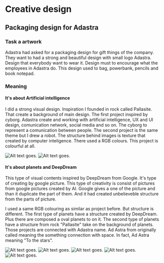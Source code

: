 # Creative design
## Packaging design for Adastra
### Task a artwork
Adastra had asked for a packaging design for gift things of the company. They want to had a strong and beautiful design with small logo Adastra. Design that everybody want to wear it. Design must to encourage what the employees in Adastra do. This design used to bag, powerbank, pencils and book notepad.
### Meaning
#### It's about Artificial intelligence
I did a strong visual design. Inspiration I founded in rock called Pallasite. That create a background of main design. The first project inspired by cyborg. Adastra create and working with artificial intelligence, UX and UI design, comunication network, social media and so on. The cyborg to represent a comunication between people. The second project is the same theme but I drew a robot. The structure behind images is texture that created by computer inteligence. There used a RGB colours. This project is colourful at all.

<img alt = "Alt text goes." src= "cup-cyborg.jpg"> 
 
<img alt = "Alt text goes." src= "powerb-robot.jpg"> 
 
#### It's about planets and DeepDream
This type of visual contents inspired by DeepDream from Google. It's type of creating by google picture. This type of creativity is consist of pictures from google pictures created by AI. Google gives a one of the picture and than it duplicate the part of them. And it had created unbelieveble structure from the parts of picture.

I used a same RGB colouring as similar as project before. But structure is different. The first type of planets have a structure created by DeepDream. Plus there are composed a oval planets to on it. The second type of planets have a structure from rock "Pallasite" take on the background of planets. Those projects are connected with Adastra name. Ad Astra from originally called meaning the something connection with space. In fact, Ad Astra meaning "To the stars".

 <img alt = "Alt text goes." src= "structure-01.png">

 <img alt = "Alt text goes." src= "bag-plan-01.png"> 
 
 <img alt = "Alt text goes." src= "Blockpen-planet-01.jpg"> 
  
 <img alt = "Alt text goes." src= "bag-structure-02.jpg"> 
 
 <img alt = "Alt text goes." src= "cup-planet-03.jpg"> 
 
 
